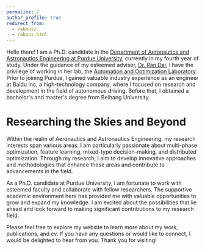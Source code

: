 ```yaml
---
permalink: /
author_profile: true
redirect_from: 
  - /about/
  - /about.html
---
```

Hello there! I am a Ph.D. candidate in the [Department of Aeronautics and Astronautics Engineering at Purdue University](https://engineering.purdue.edu/AAE), currently in my fourth year of study. Under the guidance of my esteemed advisor, [Dr. Ran Dai](https://engineering.purdue.edu/AAE/people/ptProfile?resource_id=243160), I have the privilege of working in her lab, the [Automation and Optimization Laboratory](https://engineering.purdue.edu/AOL). Prior to joining Purdue, I gained valuable industry experience as an engineer at Baidu Inc, a high-technology company, where I focused on research and development in the field of autonomous driving. Before that, I obtained a bachelor's and master's degree from Beihang University.

Researching the Skies and Beyond
======
Within the realm of Aeronautics and Astronautics Engineering, my research interests span various areas. I am particularly passionate about multi-phase optimization, feature learning, mixed-type decision-making, and distributed optimization. Through my research, I aim to develop innovative approaches and methodologies that enhance these areas and contribute to advancements in the field.

As a Ph.D. candidate at Purdue University, I am fortunate to work with esteemed faculty and collaborate with fellow researchers. The supportive academic environment here has provided me with valuable opportunities to grow and expand my knowledge. I am excited about the possibilities that lie ahead and look forward to making significant contributions to my research field.

Please feel free to explore my website to learn more about my work, publications, and cv. If you have any questions or would like to connect, I would be delighted to hear from you. Thank you for visiting!
